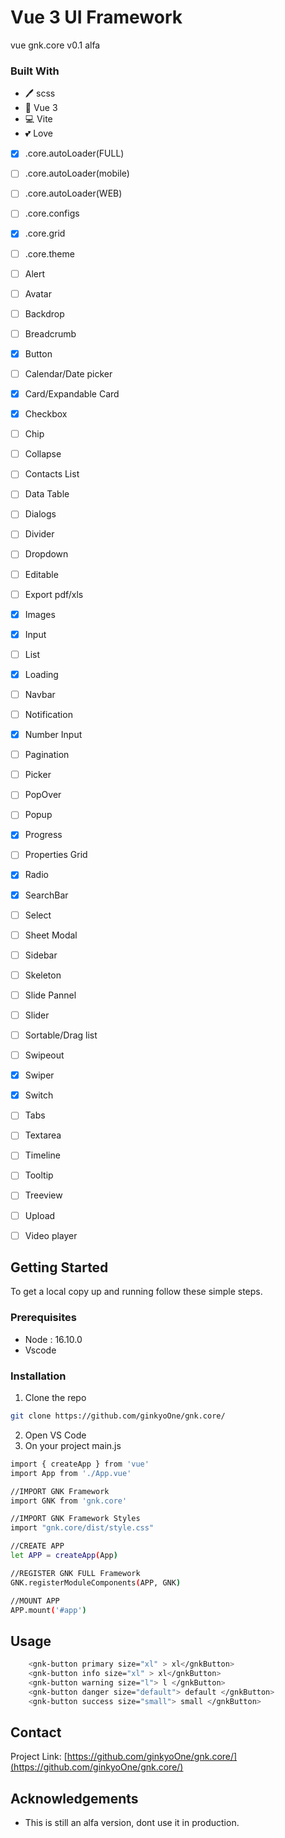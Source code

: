 # Vue 3 UI Framework


vue gnk.core v0.1 alfa
### Built With

* 🖊️ scss
* 🐙 Vue 3
* 💻 Vite
* 💕 Love


- [x] .core.autoLoader(FULL)
- [ ] .core.autoLoader(mobile)
- [ ] .core.autoLoader(WEB)
- [ ] .core.configs
- [x] .core.grid
- [ ] .core.theme
- [ ] Alert
- [ ] Avatar
- [ ] Backdrop
- [ ] Breadcrumb
- [x] Button
- [ ] Calendar/Date picker
- [x] Card/Expandable Card
- [x] Checkbox
- [ ] Chip
- [ ] Collapse
- [ ] Contacts List
- [ ] Data Table
- [ ] Dialogs
- [ ] Divider
- [ ] Dropdown
- [ ] Editable
- [ ] Export pdf/xls
- [x] Images
- [x] Input
- [ ] List
- [x] Loading
- [ ] Navbar
- [ ] Notification
- [x] Number Input
- [ ] Pagination
- [ ] Picker
- [ ] PopOver
- [ ] Popup
- [x] Progress
- [ ] Properties Grid
- [x] Radio
- [x] SearchBar
- [ ] Select
- [ ] Sheet Modal
- [ ] Sidebar
- [ ] Skeleton
- [ ] Slide Pannel
- [ ] Slider
- [ ] Sortable/Drag list
- [ ] Swipeout
- [x] Swiper
- [x] Switch
- [ ] Tabs
- [ ] Textarea
- [ ] Timeline
- [ ] Tooltip
- [ ] Treeview
- [ ] Upload
- [ ] Video player 


<!-- GETTING STARTED -->
## Getting Started

To get a local copy up and running follow these simple steps.

### Prerequisites
* Node : 16.10.0
* Vscode

### Installation
 
1. Clone the repo
```sh
git clone https://github.com/ginkyoOne/gnk.core/
```

2. Open VS Code
3. On your project main.js
```sh
import { createApp } from 'vue'
import App from './App.vue'

//IMPORT GNK Framework
import GNK from 'gnk.core'

//IMPORT GNK Framework Styles
import "gnk.core/dist/style.css"

//CREATE APP
let APP = createApp(App)

//REGISTER GNK FULL Framework
GNK.registerModuleComponents(APP, GNK)

//MOUNT APP
APP.mount('#app')
```







<!-- USAGE EXAMPLES -->
## Usage
```sh
    <gnk-button primary size="xl" > xl</gnkButton>
    <gnk-button info size="xl" > xl</gnkButton>
    <gnk-button warning size="l"> l </gnkButton>
    <gnk-button danger size="default"> default </gnkButton>
    <gnk-button success size="small"> small </gnkButton>
```

<!-- Use this space to show useful examples of how a project can be used. Additional screenshots, code examples and demos work well in this space. You may also link to more resources.

_For more examples, please refer to the [Documentation](https://example.com)_ -->


<!-- CONTACT -->
## Contact

Project Link: [https://github.com/ginkyoOne/gnk.core/](https://github.com/ginkyoOne/gnk.core/)



<!-- ACKNOWLEDGEMENTS -->
## Acknowledgements

* This is still an alfa version, dont use it in production. 

